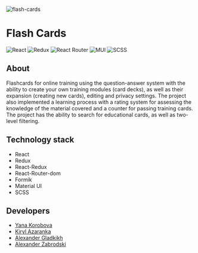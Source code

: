 ![flash-cards](https://user-images.githubusercontent.com/108129716/232463544-57b62b65-7f61-4b89-bdc3-dc2c6855cd06.gif)

# Flash Cards

![React](https://img.shields.io/badge/react-%2320232a.svg?style=for-the-badge&logo=react&logoColor=%2361DAFB)
![Redux](https://img.shields.io/badge/redux-%23593d88.svg?style=for-the-badge&logo=redux&logoColor=white)
![React Router](https://img.shields.io/badge/React_Router-CA4245?style=for-the-badge&logo=react-router&logoColor=white)
![MUI](https://img.shields.io/badge/MUI-%230081CB.svg?style=for-the-badge&logo=mui&logoColor=white)
![SCSS](https://img.shields.io/badge/Sass-CC6699?style=for-the-badge&logo=sass&logoColor=white)

## About
Flashcards for online training using the question-answer system with the ability to create your own training modules (card decks), as well as their expansion (creating new cards), editing and privacy settings. The project also implemented a learning process with a rating system for assessing the knowledge of the material covered and a counter for passing training cards. The project has the ability to search for educational cards, as well as two-level filtering.

## Technology stack
- React
- Redux
- React-Redux
- React-Router-dom
- Formik
- Material UI
- SCSS

## Developers
- [Yana Korobova](https://github.com/yanakorobova)
- [Kiryl Azaranka](https://github.com/Raykar-jr)
- [Alexander Gladkikh](https://github.com/Alexander-Gladkikh)
- [Alexander Zabrodski](https://github.com/AleksanderZabrodski09)



